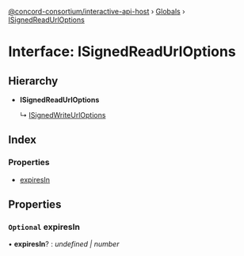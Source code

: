[@concord-consortium/interactive-api-host](../README.md) › [Globals](../globals.md) › [ISignedReadUrlOptions](isignedreadurloptions.md)

# Interface: ISignedReadUrlOptions

## Hierarchy

* **ISignedReadUrlOptions**

  ↳ [ISignedWriteUrlOptions](isignedwriteurloptions.md)

## Index

### Properties

* [expiresIn](isignedreadurloptions.md#optional-expiresin)

## Properties

### `Optional` expiresIn

• **expiresIn**? : *undefined | number*
